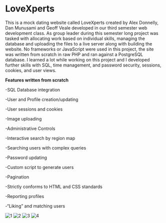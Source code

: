# LoveXperts
This is a mock dating website called LoveXperts created by Alex Donnelly, Dan Munusami and Geoff Veale developed in our third semester 
web development class. As group leader during this semester long project was tasked with allocating work based on individual skills, 
managing the database and uploading the files to a live server along with building the website. No frameworks or JavaScript were used
in this project, the site was written from scratch in raw PHP and ran against a PostgreSQL database. I learned a lot while working on this 
project and I developed further skills with SQL, time management, and password security, sessions, cookies, and user views. 

**Features written from scratch**
  
  -SQL Database integration 
  
  -User and Profile creation/updating 
  
  -User sessions and cookies 
  
  -Image uploading 
  
  -Administrative Controls
  
  -Interactive search by region map
  
  -Searching users with complex queries 
  
  -Password updating 
  
  -Custom script to generate users 
  
  -Pagination 
  
  -Strictly conforms to HTML and CSS standards 
  
  -Reporting profiles 
  
  -“Liking” and matching users

![1](https://user-images.githubusercontent.com/18119577/27847105-d0e3287a-6109-11e7-96ab-6a6a611774e8.png)
![2](https://user-images.githubusercontent.com/18119577/27847126-f234bf66-6109-11e7-813a-5ffd799dae20.png)
![3](https://user-images.githubusercontent.com/18119577/27847127-f4003398-6109-11e7-93b9-f132f563c6f8.png)
![4](https://user-images.githubusercontent.com/18119577/27847128-f5a1727a-6109-11e7-9d07-70e6b77320d5.png)
